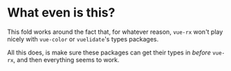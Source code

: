 # What even is this?

This fold works around the fact that, for whatever reason, `vue-rx` won't play nicely with `vue-color` or `vuelidate`'s 
types packages.

All this does, is make sure these packages can get their types in _before_ `vue-rx`, and then everything seems to work.
